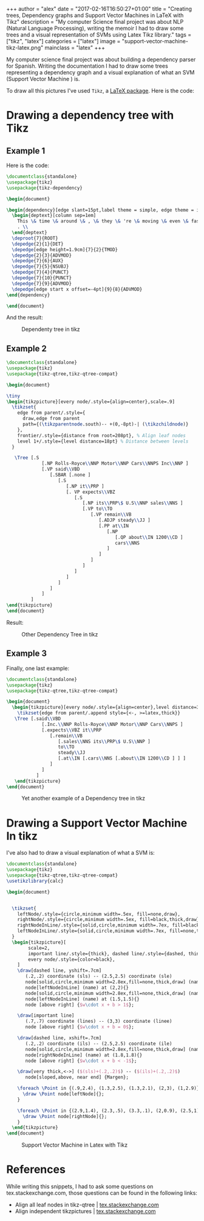 +++
author = "alex"
date = "2017-02-16T16:50:27+01:00"
title = "Creating trees, Dependency graphs and Support Vector Machines in LaTeX with Tikz"
description = "My computer Science final project was about NLP (Natural Language Processing), writing the memoir I had to draw some trees and a visual representation of SVMs using Latex Tikz library."
tags = ["tikz", "latex"]
categories = ["latex"]
image = "support-vector-machine-tikz-latex.png"
mainclass = "latex"
+++

My computer science final project was about building a dependency parser for Spanish. Writing the documentation I had to draw some trees representing a dependency graph and a visual explanation of what an SVM (Support Vector Machine ) is.

To draw all this pictures I've used `Tikz`, a [LaTeX package](https://elbauldelprogramador.com/en/tags/latex "Post about LaTeX"). Here is the code:

# Drawing a dependency tree with Tikz

<!--more--><!--ad-->

## Example 1

Here is the code:

```latex
\documentclass{standalone}
\usepackage{tikz}
\usepackage{tikz-dependency}

\begin{document}

\begin{dependency}[edge slant=15pt,label theme = simple, edge theme = iron]
  \begin{deptext}[column sep=1em]
    This \& time \& around \& , \& they \& 're \& moving \& even \& faster \&
    . \\
  \end{deptext}
  \deproot{7}{ROOT}
  \depedge{2}{1}{DET}
  \depedge[edge height=1.9cm]{7}{2}{TMOD}
  \depedge{2}{3}{ADVMOD}
  \depedge{7}{6}{AUX}
  \depedge{7}{5}{NSUBJ}
  \depedge{7}{4}{PUNCT}
  \depedge{7}{10}{PUNCT}
  \depedge{7}{9}{ADVMOD}
  \depedge[edge start x offset=-4pt]{9}{8}{ADVMOD}
\end{dependency}

\end{document}
```

And the result:

<figure>
<a href="/img/dependency-tree.png"><amp-img on="tap:lightbox1" role="button" tabindex="0" layout="responsive" src="/img/dependency-tree.png" alt="Dependenty tree in tikz" title="Dependenty tree in tikz" width="799" height="194"></amp-img></a>
<figcaption>Dependenty tree in tikz</figcaption>
</figure>


## Example 2

```latex
\documentclass{standalone}
\usepackage{tikz}
\usepackage{tikz-qtree,tikz-qtree-compat}

\begin{document}

\tiny
\begin{tikzpicture}[every node/.style={align=center},scale=.9]
  \tikzset{
    edge from parent/.style={
      draw,edge from parent
      path={(\tikzparentnode.south)-- +(0,-8pt)-| (\tikzchildnode)}
    },
    frontier/.style={distance from root=208pt}, % Align leaf nodes
    level 1+/.style={level distance=18pt} % Distance between levels
  }

   \Tree [.S
             [.NP Rolls-Royce\\NNP Motor\\NNP Cars\\NNPS Inc\\NNP ]
             [.VP said\\VBD
                [.SBAR [.none ]
                   [.S
                      [.NP it\\PRP ]
                      [. VP expects\\VBZ
                         [.S
                            [.NP its\\PRP\$ U.S\\NNP sales\\NNS ]
                            [.VP to\\TO
                               [.VP remain\\VB
                                  [.ADJP steady\\JJ ]
                                  [.PP at\\IN
                                     [.NP
                                        [.QP about\\IN 1200\\CD ]
                                        cars\\NNS
                                     ]
                                  ]
                               ]
                            ]
                         ]
                      ]
                   ]
                ]
             ]
         ]
\end{tikzpicture}
\end{document}
```

Result:

<figure>
<a href="/img/dependency-tree-2.png"><amp-img on="tap:lightbox1" role="button" tabindex="0" layout="responsive" src="/img/dependency-tree-2.png" alt="Other Dependency Tree in tikz" title="Other Dependency Tree in tikz" width="926" height="485"></amp-img></a>
<figcaption>Other Dependency Tree in tikz</figcaption>
</figure>


## Example 3

Finally, one last example:

```latex
\documentclass{standalone}
\usepackage{tikz}
\usepackage{tikz-qtree,tikz-qtree-compat}

\begin{document}
  \begin{tikzpicture}[every node/.style={align=center},level distance=30pt]
    \tikzset{edge from parent/.append style={<-, >=latex,thick}}
   \Tree [.said\\VBD
             [.Inc.\\NNP Rolls-Royce\\NNP Motor\\NNP Cars\\NNPS ]
             [.expects\\VBZ it\\PRP
                [.remain\\VB
                   [.sales\\NNS its\\PRP\$ U.S\\NNP ]
                   to\\TO
                   steady\\JJ
                   [.at\\IN [.cars\\NNS [.about\\IN 1200\\CD ] ] ]
                ]
             ]
           ]
   \end{tikzpicture}
\end{document}
```

<figure>
<a href="/img/dependency-tree-3.png"><amp-img on="tap:lightbox1" role="button" tabindex="0" layout="responsive" src="/img/dependency-tree-3.png" alt="Yet another example of a Dependency tree in tikz" title="Yet another example of a Dependency tree in tikz" width="795" height="513"></amp-img></a>
<figcaption>Yet another example of a Dependency tree in tikz</figcaption>
</figure>

# Drawing a Support Vector Machine In tikz

I've also had to draw a visual explanation of what a SVM is:

```latex
\documentclass{standalone}
\usepackage{tikz}
\usepackage{tikz-qtree,tikz-qtree-compat}
\usetikzlibrary{calc}

\begin{document}


  \tikzset{
    leftNode/.style={circle,minimum width=.5ex, fill=none,draw},
    rightNode/.style={circle,minimum width=.5ex, fill=black,thick,draw},
    rightNodeInLine/.style={solid,circle,minimum width=.7ex, fill=black,thick,draw=white},
    leftNodeInLine/.style={solid,circle,minimum width=.7ex, fill=none,thick,draw},
  }
  \begin{tikzpicture}[
        scale=2,
        important line/.style={thick}, dashed line/.style={dashed, thin},
        every node/.style={color=black},
    ]
    \draw[dashed line, yshift=.7cm]
       (.2,.2) coordinate (sls) -- (2.5,2.5) coordinate (sle)
       node[solid,circle,minimum width=2.8ex,fill=none,thick,draw] (name) at (2,2){}
       node[leftNodeInLine] (name) at (2,2){}
       node[solid,circle,minimum width=2.8ex,fill=none,thick,draw] (name) at (1.5,1.5){}
       node[leftNodeInLine] (name) at (1.5,1.5){}
       node [above right] {$w\cdot x + b > 1$};

    \draw[important line]
       (.7,.7) coordinate (lines) -- (3,3) coordinate (linee)
       node [above right] {$w\cdot x + b = 0$};

    \draw[dashed line, xshift=.7cm]
       (.2,.2) coordinate (ils) -- (2.5,2.5) coordinate (ile)
       node[solid,circle,minimum width=2.8ex,fill=none,thick,draw] (name) at (1.8,1.8){}
       node[rightNodeInLine] (name) at (1.8,1.8){}
       node [above right] {$w\cdot x + b < -1$};

    \draw[very thick,<->] ($(sls)+(.2,.2)$) -- ($(ils)+(.2,.2)$)
       node[sloped,above, near end] {Margen};

    \foreach \Point in {(.9,2.4), (1.3,2.5), (1.3,2.1), (2,3), (1,2.9)}{
      \draw \Point node[leftNode]{};
    }

    \foreach \Point in {(2.9,1.4), (2.3,.5), (3.3,.1), (2,0.9), (2.5,1)}{
      \draw \Point node[rightNode]{};
    }
  \end{tikzpicture}
\end{document}
```

<figure>
<a href="/img/support-vector-machine-tikz-latex.png"><amp-img on="tap:lightbox1" role="button" tabindex="0" layout="responsive" src="/img/support-vector-machine-tikz-latex.png" alt="Support Vector Machine in Latex with Tikz" title="Support Vector Machine in Latex with Tikz" width="811" height="652"></amp-img></a>
<figcaption>Support Vector Machine in Latex with Tikz</figcaption>
</figure>

# References

While writing  this snippets, I had to ask some questions on tex.stackexchange.com, those questions can be found in the following links:

- Align all leaf nodes in tikz-qtree | <a href="http://tex.stackexchange.com/questions/340929/align-all-leaf-nodes-in-tikz-qtree" target="_blank" title="Align all leaf nodes in tikz-qtree">tex.stackexchange.com</a>
- Align independent tikzpictures | <a href="http://tex.stackexchange.com/questions/342978/align-independent-tikzpictures" target="_blank" title="Align independent tikzpictures">tex.stackexchange.com</a>
